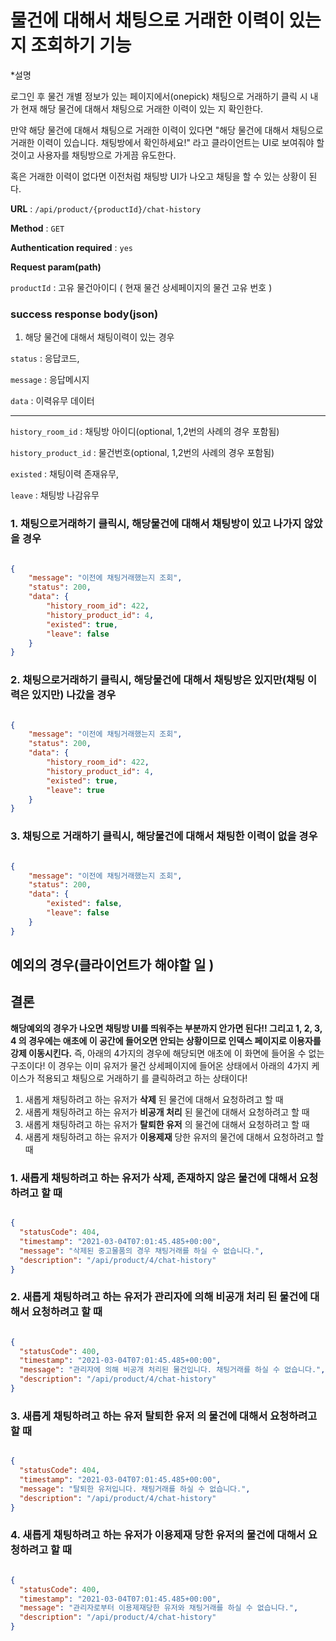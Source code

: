 # 물건에 대해서 채팅으로 거래한 이력이 있는 지 조회하기 기능

*설명

로그인 후 물건 개별 정보가 있는 페이지에서(onepick) 채팅으로 거래하기 클릭 시 내가 현재 해당 물건에 대해서 채팅으로 거래한 이력이 있는 지 확인한다.

만약 해당 물건에 대해서 채팅으로 거래한 이력이 있다면 "해당 물건에 대해서 채팅으로 거래한 이력이 있습니다. 채팅방에서 확인하세요!" 라고 클라이언트는 UI로 보여줘야 할 것이고 사용자를 채팅방으로 가게끔 유도한다.

혹은 거래한 이력이 없다면 이전처럼 채팅방 UI가 나오고 채팅을 할 수 있는 상황이 된다.



**URL** : `/api/product/{productId}/chat-history`

**Method** : `GET`

**Authentication required** : `yes`

**Request param(path)**

`productId` : 고유 물건아이디 ( 현재 물건 상세페이지의 물건 고유 번호 )


### success response body(json)

1) 해당 물건에 대해서 채팅이력이 있는 경우

`status` : 응답코드,

`message` : 응답메시지

`data` : 이력유무 데이터

---

`history_room_id` : 채팅방 아이디(optional, 1,2번의 사례의 경우 포함됨)

`history_product_id` : 물건번호(optional, 1,2번의 사례의 경우 포함됨)

`existed` : 채팅이력 존재유무,

`leave` : 채팅방 나감유무



### 1. 채팅으로거래하기 클릭시, 해당물건에 대해서 채팅방이 있고 나가지 않았을 경우

```json

{
    "message": "이전에 채팅거래했는지 조회",
    "status": 200,
    "data": {
        "history_room_id": 422,
        "history_product_id": 4,
        "existed": true,
        "leave": false
    }
}

```



### 2. 채팅으로거래하기 클릭시, 해당물건에 대해서 채팅방은 있지만(채팅 이력은 있지만) 나갔을 경우

```json

{
    "message": "이전에 채팅거래했는지 조회",
    "status": 200,
    "data": {
        "history_room_id": 422,
        "history_product_id": 4,
        "existed": true,
        "leave": true
    }
}


```


### 3. 채팅으로 거래하기 클릭시, 해당물건에 대해서 채팅한 이력이 없을 경우


````json

{
    "message": "이전에 채팅거래했는지 조회",
    "status": 200,
    "data": {
        "existed": false,
        "leave": false
    }
}


````



## 예외의 경우(클라이언트가 해야할 일 )

## 결론
**해당예외의 경우가 나오면 채팅방 UI를 띄워주는 부분까지 안가면 된다!!
그리고 1, 2, 3, 4 의 경우에는 애초에 이 공간에 들어오면 안되는 상황이므로 인덱스 페이지로 이용자를
강제 이동시킨다.**
즉, 아래의 4가지의 경우에 해당되면 애초에 이 화면에 들어올 수 없는 구조이다! 
이 경우는 이미 유저가 물건 상세페이지에 들어온 상태에서 아래의 4가지 케이스가 적용되고 
채팅으로 거래하기 를 클릭하려고 하는 상태이다!


1. 새롭게 채팅하려고 하는 유저가 **삭제** 된 물건에 대해서 요청하려고 할 때
2. 새롭게 채팅하려고 하는 유저가 **비공개 처리** 된 물건에 대해서 요청하려고 할 때
3. 새롭게 채팅하려고 하는 유저가  **탈퇴한 유저** 의 물건에 대해서 요청하려고 할 때
4. 새롭게 채팅하려고 하는 유저가 **이용제재** 당한 유저의 물건에 대해서 요청하려고 할 때


### 1. 새롭게 채팅하려고 하는 유저가 **삭제, 존재하지 않은** 물건에 대해서 요청하려고 할 때

```json

{
  "statusCode": 404,
  "timestamp": "2021-03-04T07:01:45.485+00:00",
  "message": "삭제된 중고물품의 경우 채팅거래를 하실 수 없습니다.",
  "description": "/api/product/4/chat-history"
}

```





### 2. 새롭게 채팅하려고 하는 유저가 **관리자에 의해 비공개 처리** 된 물건에 대해서 요청하려고 할 때

```json

{
  "statusCode": 400,
  "timestamp": "2021-03-04T07:01:45.485+00:00",
  "message": "관리자에 의해 비공개 처리된 물건입니다. 채팅거래를 하실 수 없습니다.",
  "description": "/api/product/4/chat-history"
}

```



### 3. 새롭게 채팅하려고 하는 유저 **탈퇴한 유저** 의 물건에 대해서 요청하려고 할 때


```json

{
  "statusCode": 404,
  "timestamp": "2021-03-04T07:01:45.485+00:00",
  "message": "탈퇴한 유저입니다. 채팅거래를 하실 수 없습니다.",
  "description": "/api/product/4/chat-history"
}

```


### 4. 새롭게 채팅하려고 하는 유저가 **이용제재** 당한 유저의 물건에 대해서 요청하려고 할 때



```json

{
  "statusCode": 400,
  "timestamp": "2021-03-04T07:01:45.485+00:00",
  "message": "관리자로부터 이용제재당한 유저와 채팅거래를 하실 수 없습니다.",
  "description": "/api/product/4/chat-history"
}

```